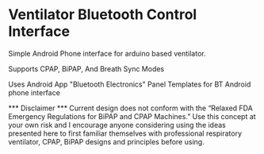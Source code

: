 # Ventilator Bluetooth Control Interface
 
Simple Android Phone interface for arduino based ventilator. 

Supports CPAP, BiPAP, And Breath Sync Modes

Uses Android App "Bluetooth Electronics" Panel Templates
for BT Android phone interface


*** Disclaimer ***
Current design does not conform with the “Relaxed FDA Emergency Regulations for BiPAP and CPAP Machines.”
Use this concept at your own risk and I encourage anyone considering using the ideas presented here to first familiar themselves with professional respiratory ventilator, CPAP, BiPAP designs and principles before using.
